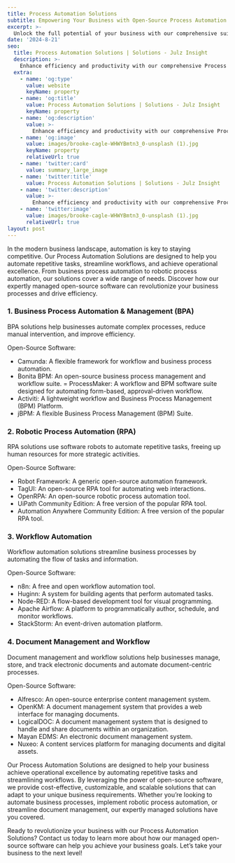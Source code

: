 ```yaml
---
title: Process Automation Solutions
subtitle: Empowering Your Business with Open-Source Process Automation Solutions
excerpt: >-
  Unlock the full potential of your business with our comprehensive suite of enterprise software solutions. Streamline operations, enhance productivity, and drive growth with our expertly managed open-source software.
date: '2024-8-21'
seo:
  title: Process Automation Solutions | Solutions - Julz Insight
  description: >-
    Enhance efficiency and productivity with our comprehensive Process Automation Solutions. Automate repetitive tasks, streamline workflows, and achieve operational excellence with our expertly managed open-source software.
  extra:
    - name: 'og:type'
      value: website
      keyName: property
    - name: 'og:title'
      value: Process Automation Solutions | Solutions - Julz Insight
      keyName: property
    - name: 'og:description'
      value: >-
        Enhance efficiency and productivity with our comprehensive Process Automation Solutions. Automate repetitive tasks, streamline workflows, and achieve operational excellence with our expertly managed open-source software.
    - name: 'og:image'
      value: images/brooke-cagle-WHWYBmtn3_0-unsplash (1).jpg
      keyName: property
      relativeUrl: true
    - name: 'twitter:card'
      value: summary_large_image
    - name: 'twitter:title'
      value: Process Automation Solutions | Solutions - Julz Insight
    - name: 'twitter:description'
      value: >-
        Enhance efficiency and productivity with our comprehensive Process Automation Solutions. Automate repetitive tasks, streamline workflows, and achieve operational excellence with our expertly managed open-source software.
    - name: 'twitter:image'
      value: images/brooke-cagle-WHWYBmtn3_0-unsplash (1).jpg
      relativeUrl: true
layout: post
---
```


In the modern business landscape, automation is key to staying competitive. Our Process Automation Solutions are designed to help you automate repetitive tasks, streamline workflows, and achieve operational excellence. From business process automation to robotic process automation, our solutions cover a wide range of needs. Discover how our expertly managed open-source software can revolutionize your business processes and drive efficiency.

### 1. Business Process Automation & Management (BPA)
BPA solutions help businesses automate complex processes, reduce manual intervention, and improve efficiency.

Open-Source Software:
- Camunda: A flexible framework for workflow and business process automation.
- Bonita BPM: An open-source business process management and workflow suite.
= ProcessMaker: A workflow and BPM software suite designed for automating form-based, approval-driven workflow.
- Activiti: A lightweight workflow and Business Process Management (BPM) Platform.
- jBPM: A flexible Business Process Management (BPM) Suite.

### 2. Robotic Process Automation (RPA)
RPA solutions use software robots to automate repetitive tasks, freeing up human resources for more strategic activities.

Open-Source Software:
- Robot Framework: A generic open-source automation framework.
- TagUI: An open-source RPA tool for automating web interactions.
- OpenRPA: An open-source robotic process automation tool.
- UiPath Community Edition: A free version of the popular RPA tool.
- Automation Anywhere Community Edition: A free version of the popular RPA tool.

### 3. Workflow Automation
Workflow automation solutions streamline business processes by automating the flow of tasks and information.

Open-Source Software:
- n8n: A free and open workflow automation tool.
- Huginn: A system for building agents that perform automated tasks.
- Node-RED: A flow-based development tool for visual programming.
- Apache Airflow: A platform to programmatically author, schedule, and monitor workflows.
- StackStorm: An event-driven automation platform.

### 4. Document Management and Workflow
Document management and workflow solutions help businesses manage, store, and track electronic documents and automate document-centric processes.

Open-Source Software:
- Alfresco: An open-source enterprise content management system.
- OpenKM: A document management system that provides a web interface for managing documents.
- LogicalDOC: A document management system that is designed to handle and share documents within an organization.
- Mayan EDMS: An electronic document management system.
- Nuxeo: A content services platform for managing documents and digital assets.

Our Process Automation Solutions are designed to help your business achieve operational excellence by automating repetitive tasks and streamlining workflows. By leveraging the power of open-source software, we provide cost-effective, customizable, and scalable solutions that can adapt to your unique business requirements. Whether you’re looking to automate business processes, implement robotic process automation, or streamline document management, our expertly managed solutions have you covered.

Ready to revolutionize your business with our Process Automation Solutions? Contact us today to learn more about how our managed open-source software can help you achieve your business goals. Let’s take your business to the next level!
